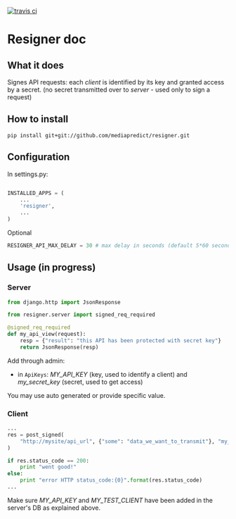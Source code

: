 [![travis ci](https://travis-ci.org/mediapredict/resigner.png)](https://travis-ci.org/mediapredict/resigner)

# Resigner doc

## What it does
Signes API requests: each _client_ is identified by its key and granted access by a secret.
(no secret transmitted over to _server_ - used only to sign a request)

## How to install

```
pip install git+git://github.com/mediapredict/resigner.git
```

## Configuration

In settings.py:

```python

INSTALLED_APPS = (
    ...
    'resigner',
    ...
)
```

Optional

```python
RESIGNER_API_MAX_DELAY = 30 # max delay in seconds (default 5*60 seconds)
```

## Usage (in progress)

### Server

```python
from django.http import JsonResponse

from resigner.server import signed_req_required

@signed_req_required
def my_api_view(request):
    resp = {"result": "this API has been protected with secret key"}
    return JsonResponse(resp)
```

Add through admin:
* in `ApiKeys`: _MY_API_KEY_ (key, used to identify a client) and _my_secret_key_ (secret, used to get access)

You may use auto generated or provide specific value.


### Client

```python
...
res = post_signed(
    "http://mysite/api_url", {"some": "data_we_want_to_transmit"}, "my_client_key", "my_secret_key"
)

if res.status_code == 200:
    print "went good!"
else:
    print "error HTTP status_code:{0}".format(res.status_code)
...
```

Make sure _MY_API_KEY_ and _MY_TEST_CLIENT_ have been added in the server's DB as explained above.
